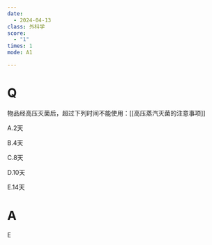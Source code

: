 ```yaml
---
date:
  - 2024-04-13
class: 外科学
score:
  - "1"
times: 1
mode: A1

---
```



# Q
物品经高压灭菌后，超过下列时间不能使用：[[高压蒸汽灭菌的注意事项]]

A.2天

B.4天

C.8天

D.10天

E.14天

# A

E